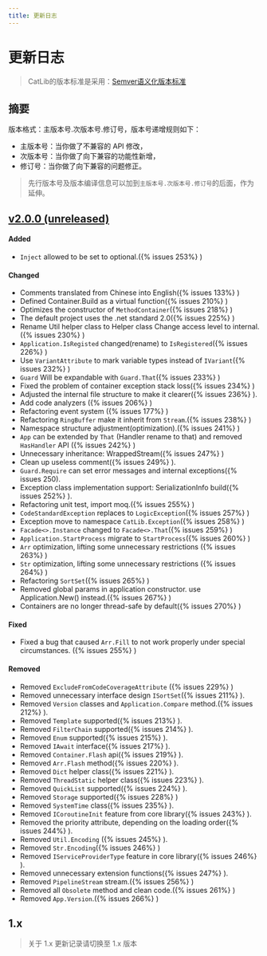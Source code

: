 ```yaml
---
title: 更新日志
---
```


# 更新日志

> CatLib的版本标准是采用：[Semver语义化版本标准](http://semver.org/lang/zh-CN/)

## 摘要

版本格式：主版本号.次版本号.修订号，版本号递增规则如下：

- 主版本号：当你做了不兼容的 API 修改，
- 次版本号：当你做了向下兼容的功能性新增，
- 修订号：当你做了向下兼容的问题修正。

> 先行版本号及版本编译信息可以加到`主版本号.次版本号.修订号`的后面，作为延伸。

## [v2.0.0 (unreleased)](https://github.com/CatLib/Core/releases/tag/v2.0.0)

#### Added

- `Inject` allowed to be set to optional.({% issues 253%} )

#### Changed

- Comments translated from Chinese into English({% issues 133%} )
- Defined Container.Build as a virtual function({% issues 210%} )
- Optimizes the constructor of `MethodContainer`({% issues 218%} )
- The default project uses the .net standard 2.0({% issues 225%} )
- Rename Util helper class to Helper class Change access level to internal.({% issues 230%} )
- `Application.IsRegisted` changed(rename) to `IsRegistered`({% issues 226%} ) 
- Use `VariantAttribute` to mark variable types instead of `IVariant`({% issues 232%} )
- `Guard` Will be expandable with `Guard.That`({% issues 233%} )
- Fixed the problem of container exception stack loss({% issues 234%} )
- Adjusted the internal file structure to make it clearer({% issues 236%} ).
- Add code analyzers ({% issues 206%} )
- Refactoring event system ({% issues 177%} )
- Refactoring `RingBuffer` make it inherit from `Stream`.({% issues 238%} )
- Namespace structure adjustment(optimization).({% issues 241%} )
- `App` can be extended by `That` (Handler rename to that) and removed `HasHandler` API ({% issues 242%} )
- Unnecessary inheritance: WrappedStream({% issues 247%} )
- Clean up useless comment({% issues 249%} ).
- `Guard.Require` can set error messages and internal exceptions({% issues 250).
- Exception class implementation support: SerializationInfo build({% issues 252%} ).
- Refactoring unit test, import moq.({% issues 255%} )
- `CodeStandardException` replaces to `LogicException`({% issues 257%} )
- Exception move to namespace `CatLib.Exception`({% issues 258%} )
- `Facade<>.Instance` changed to `Facade<>.That`({% issues 259%} )
- `Application.StartProcess` migrate to `StartProcess`({% issues 260%} )
- `Arr` optimization, lifting some unnecessary restrictions ({% issues 263%} )
- `Str` optimization, lifting some unnecessary restrictions ({% issues 264%} )
- Refactoring `SortSet`({% issues 265%} )
- Removed global params in application constructor. use Application.New() instead.({% issues 267%} )
- Containers are no longer thread-safe by default({% issues 270%} )

#### Fixed

- Fixed a bug that caused `Arr.Fill` to not work properly under special circumstances. ({% issues 255%} )

#### Removed

- Removed `ExcludeFromCodeCoverageAttribute` ({% issues 229%} )
- Removed unnecessary interface design `ISortSet`({% issues 211%} ).
- Removed `Version` classes and `Application.Compare` method.({% issues 212%} ).
- Removed `Template`  supported({% issues 213%} ).
- Removed `FilterChain` supported({% issues 214%} ).
- Removed `Enum` supported({% issues 215%} ).
- Removed `IAwait` interface({% issues 217%} ).
- Removed `Container.Flash`  api({% issues 219%} ).
- Removed `Arr.Flash` method({% issues 220%} ).
- Removed `Dict` helper class({% issues 221%} ).
- Removed `ThreadStatic` helper class({% issues 223%} ).
- Removed `QuickList` supported({% issues 224%} ).
- Removed `Storage` supported({% issues 228%} )
- Removed `SystemTime` class({% issues 235%} ).
- Removed `ICoroutineInit` feature from core library({% issues 243%} ).
- Removed the priority attribute, depending on the loading order({% issues 244%} ).
- Removed `Util.Encoding` ({% issues 245%} ).
- Removed `Str.Encoding`({% issues 246%} )
- Removed `IServiceProviderType` feature in core library({% issues 246%} ).
- Removed unnecessary extension functions({% issues 247%} ).
- Removed `PipelineStream` stream.({% issues 256%} )
- Removed all `Obsolete` method and clean code.({% issues 261%} )
- Removed `App.Version`.({% issues 266%} )

## 1.x

> 关于 1.x 更新记录请切换至 1.x 版本